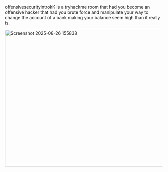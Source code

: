 offensivesecurityintrokK is a tryhackme room that had you become an offensive hacker that had you brute force and manipulate your way to change the account of a bank making your balance seem high than it really is.

<img width="985" height="437" alt="Screenshot 2025-08-26 155838" src="https://github.com/user-attachments/assets/861e49eb-2b94-45c0-b4df-9855a1dbc94a" />
